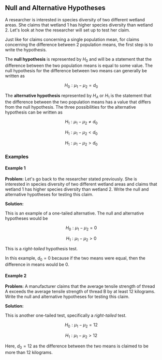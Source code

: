 ## Null and Alternative Hypotheses

A researcher is interested in species diversity of two different wetland areas. She claims that wetland 1 has higher species diversity than wetland 2. Let's look at how the researcher will set up to test her claim.

Just like for claims concerning a single population mean, for claims concerning the difference between 2 population means, the first step is to write the hypothesis.

The **null hypothesis** is represented by $H_0$ and will be a statement that the difference between the two population means is equal to some value. The null hypothesis for the difference between two means can generally be written as

$$H_{0}:\mu_{1}-\mu_{2}=d_{0}$$

The **alternative hypothesis** represented by $H_{A}$ or $H_{1}$ is the statement that the difference between the two population means has a value that differs from the null hypothesis. The three possibilities for the alternative hypothesis can be written as

$$H_{1}:\mu_{1}-\mu_{2}\neq d_{0}$$

$$H_{1}:\mu_{1}-\mu_{2} < d_{0}$$

$$H_{1}:\mu_{1}-\mu_{2} > d_{0}$$

### Examples

#### Example 1

**Problem:** Let's go back to the researcher stated previously. She is interested in species diversity of two different wetland areas and claims that wetland 1 has higher species diversity than wetland 2. Write the null and alternative hypotheses for testing this claim.

**Solution:** 

This is an example of a one-tailed alternative. The null and alternative hypotheses would be

$$H_{0}:\mu_{1}-\mu_{2}=0$$

$$H_{1}:\mu_{1}-\mu_{2}>0$$

This is a _right-tailed_ hypothesis test.

In this example, $d_{0}=0$ because if the two means were equal, then the difference in means would be 0.

#### Example 2

**Problem:** A manufacturer claims that the average tensile strength of thread A exceeds the average tensile strength of thread B by at least 12 kilograms. Write the null and alternative hypotheses for testing this claim.

**Solution:**

This is another one-tailed test, specifically a _right-tailed_ test.

$$H_{0}:\mu_{1}-\mu_{2}=12$$

$$H_{1}:\mu_{1}-\mu_{2}>12$$

Here, $d_{0}=12$ as the difference between the two means is claimed to be more than 12 kilograms.

